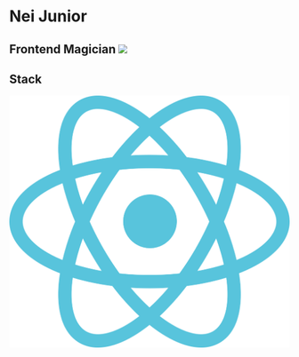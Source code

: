 # Nei Junior
## Frontend Magician ![](https://www.tibiawiki.com.br/images/0/0f/Ferumbras.gif)
## Stack
![](./logo_dark.svg)
